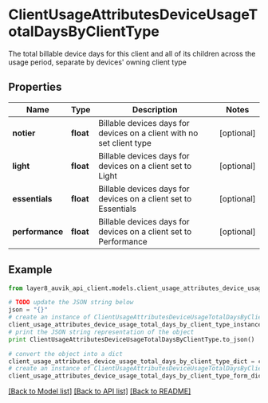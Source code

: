 # ClientUsageAttributesDeviceUsageTotalDaysByClientType

The total billable device days for this client and all of its children across the usage period, separate by devices' owning client type

## Properties
Name | Type | Description | Notes
------------ | ------------- | ------------- | -------------
**notier** | **float** | Billable devices days for devices on a client with no set client type | [optional] 
**light** | **float** | Billable devices days for devices on a client set to Light | [optional] 
**essentials** | **float** | Billable devices days for devices on a client set to Essentials | [optional] 
**performance** | **float** | Billable devices days for devices on a client set to Performance | [optional] 

## Example

```python
from layer8_auvik_api_client.models.client_usage_attributes_device_usage_total_days_by_client_type import ClientUsageAttributesDeviceUsageTotalDaysByClientType

# TODO update the JSON string below
json = "{}"
# create an instance of ClientUsageAttributesDeviceUsageTotalDaysByClientType from a JSON string
client_usage_attributes_device_usage_total_days_by_client_type_instance = ClientUsageAttributesDeviceUsageTotalDaysByClientType.from_json(json)
# print the JSON string representation of the object
print ClientUsageAttributesDeviceUsageTotalDaysByClientType.to_json()

# convert the object into a dict
client_usage_attributes_device_usage_total_days_by_client_type_dict = client_usage_attributes_device_usage_total_days_by_client_type_instance.to_dict()
# create an instance of ClientUsageAttributesDeviceUsageTotalDaysByClientType from a dict
client_usage_attributes_device_usage_total_days_by_client_type_form_dict = client_usage_attributes_device_usage_total_days_by_client_type.from_dict(client_usage_attributes_device_usage_total_days_by_client_type_dict)
```
[[Back to Model list]](../README.md#documentation-for-models) [[Back to API list]](../README.md#documentation-for-api-endpoints) [[Back to README]](../README.md)


